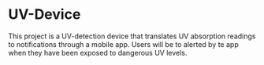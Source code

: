 # UV-Device
This project is a UV-detection device that translates UV absorption readings to notifications through a mobile app. Users will be to alerted by te app when they have been exposed to dangerous UV levels.
